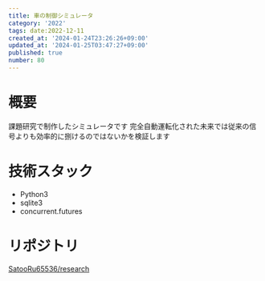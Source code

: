 ```yaml
---
title: 車の制御シミュレータ
category: '2022'
tags: date:2022-12-11
created_at: '2024-01-24T23:26:26+09:00'
updated_at: '2024-01-25T03:47:27+09:00'
published: true
number: 80
---
```


# 概要
課題研究で制作したシミュレータです
完全自動運転化された未来では従来の信号よりも効率的に捌けるのではないかを検証します

# 技術スタック
- Python3
- sqlite3
- concurrent.futures

# リポジトリ
[SatooRu65536/research](https://github.com/SatooRu65536/research)

